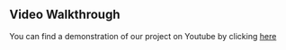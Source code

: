 ## Video Walkthrough

You can find a demonstration of our project on Youtube by clicking [here](https://www.youtube.com/watch?v=XDqUSH_WWRok)
